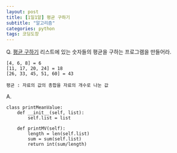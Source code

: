 ```yaml
---
layout: post
title: [1일1알] 평균 구하기 
subtitle: "알고리즘"
categories: python
tags: 코딩도장
---
```


Q. [평균 구하기](http://codingdojang.com/scode/610?answer_mode=hide)
리스트에 있는 숫자들의 평균을 구하는 프로그램을 만들어라.

    [4, 6, 8] = 6
    [11, 17, 20, 24] = 18
    [26, 33, 45, 51, 60] = 43

    평균 : 자료의 값의 총합을 자료의 개수로 나눈 값

A.
    
    class printMeanValue:
        def __init__(self, list):
            self.list = list

        def printMV(self):
            length = len(self.list)
            sum = sum(self.list)
            return int(sum/length)
    